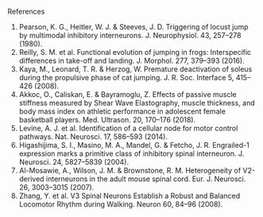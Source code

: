 References

1. Pearson, K. G., Heitler, W. J. & Steeves, J. D. Triggering of locust jump by multimodal inhibitory interneurons. J. Neurophysiol. 43, 257–278 (1980).
2. Reilly, S. M. et al. Functional evolution of jumping in frogs: Interspecific differences in take-off and landing. J. Morphol. 277, 379–393 (2016).
3. Kaya, M., Leonard, T. R. & Herzog, W. Premature deactivation of soleus during the propulsive phase of cat jumping. J. R. Soc. Interface 5, 415–426 (2008).
4. Akkoc, O., Caliskan, E. & Bayramoglu, Z. Effects of passive muscle stiffness measured by Shear Wave Elastography, muscle thickness, and body mass index on athletic performance in adolescent female basketball players. Med. Ultrason. 20, 170–176 (2018).
5. Levine, A. J. et al. Identification of a cellular node for motor control pathways. Nat. Neurosci. 17, 586–593 (2014).
6. Higashijima, S. I., Masino, M. A., Mandel, G. & Fetcho, J. R. Engrailed-1 expression marks a primitive class of inhibitory spinal interneuron. J. Neurosci. 24, 5827–5839 (2004).
7. Al-Mosawie, A., Wilson, J. M. & Brownstone, R. M. Heterogeneity of V2-derived interneurons in the adult mouse spinal cord. Eur. J. Neurosci. 26, 3003–3015 (2007).
8. Zhang, Y. et al. V3 Spinal Neurons Establish a Robust and Balanced Locomotor Rhythm during Walking. Neuron 60, 84–96 (2008).
